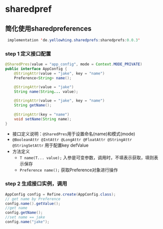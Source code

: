 # sharedpref
## 简化使用sharedpreferences

```java
 implementation 'de.yellowhing.sharedprefs:sharedprefs:0.0.3'
```

### step 1 定义接口配置

```java
@SharedPres(value = "app_config", mode = Context.MODE_PRIVATE)
public interface AppConfig {
    @StringAttr(value = "jake", key = "name")
    Preference<String> name();

    @StringAttr(value = "jake")
    String name(String... value);
    
    @StringAttr(value = "jake", key = "name")
    String getName();
    
    @StringAttr(key = "name")
    void setName(String name);
}
```
- 接口定义说明：<code>@SharedPres</code>用于设置命名(name)和模式(mode)
- <code>@BooleanAttr @IntAttr @LongAttr @FloatAttr @StringAttr @StringSetAttr</code> 用于配置key defValue
- 方法定义
   - <code>T name(T... value);</code> 入参是可变参数，调用时，不填表示获取，填则表示保存
   - <code>Preference<T> name();</code> 获取Preference对象进行操作


### step 2 生成接口实例，调用
```java
AppConfig config = Refine.create(AppConfig.class);
// get name by Preference
config.name().getValue();
//get name
config.getName();
//set name == jake
config.name("jake");
```
